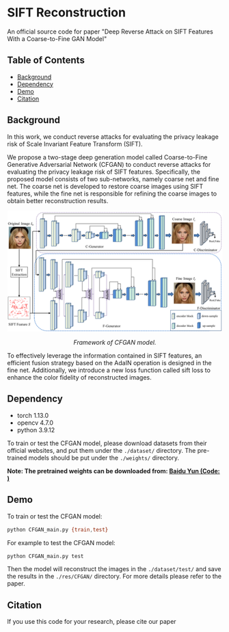 # SIFT Reconstruction

An official source code 
for paper "Deep Reverse Attack on SIFT Features With a Coarse-to-Fine GAN Model"

## Table of Contents

- [Background](#background)
- [Dependency](#dependency)
- [Demo](#demo)
- [Citation](#citation)


## Background
In this work, we conduct reverse attacks for evaluating the privacy leakage risk of Scale Invariant Feature Transform (SIFT).

 We propose a two-stage deep generation model called Coarse-to-Fine Generative Adversarial Network (CFGAN) to conduct reverse attacks for evaluating the privacy leakage risk of SIFT features. Specifically, the proposed model consists of two sub-networks, namely coarse net and fine net. The coarse net is developed to restore coarse images using SIFT features, while the fine net is responsible for refining the coarse images to obtain better reconstruction results. 

<p align='center'>  
  <img src='https://github.com/HITLiXincodes/CFGAN/blob/main/CFGAN/CFGAN/images/whole.png' width='870'/>
</p>
<p align='center'>  
  <em>Framework of CFGAN model.</em>
</p>

To effectively leverage the information contained in SIFT features, an efficient fusion strategy based on the AdaIN operation is designed in the fine net. Additionally, we introduce a new loss function called sift loss to enhance the color fidelity of reconstructed images.


## Dependency
- torch 1.13.0
- opencv 4.7.0
- python 3.9.12

To train or test the CFGAN model, please download datasets from their official websites, and put them under the `./dataset/` directory.
The pre-trained models should be put under the `./weights/` directory.

**Note: The pretrained weights can be downloaded from:
[Baidu Yun (Code: )]()**

## Demo

To train or test the CFGAN model:
```bash
python CFGAN_main.py {train,test}
```

For example to test the CFGAN model:
```bash
python CFGAN_main.py test
```
Then the model will reconstruct the images in the `./dataset/test/` and save the results in the `./res/CFGAN/` directory.
For more details please refer to the paper.

## Citation

If you use this code for your research, please cite our paper
